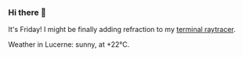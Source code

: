 ### Hi there :wave:

It's Friday! I might be finally adding refraction to my [terminal raytracer](https://github.com/bewuethr/bash-raytracer).

Weather in Lucerne: sunny, at +22°C.
